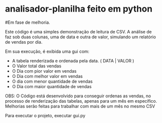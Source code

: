 # analisador-planilha feito em python 

#Em fase de melhoria.

Este código é uma simples demonstração de leitura de CSV. A análise de faz sob duas colunas, uma de data e outra de valor, simulando um relatório de vendas por dia.


Em sua execução, é exibida uma gui com:


- A tabela renderizada e ordenada pela data. ( DATA | VALOR )
- O Valor total das vendas 
- O Dia com pior valor em vendas
- O Dia com melhor valor em vendas
- O dia com menor quantidade de vendas
- O Dia com maior quantidade de vendas


OBS: O Código está desenvolvido para conseguir ordenas as vendas, no processo de renderização das tabelas, apenas para um mês em específico. Melhorias serão feitas para trabalhar  com mais de um mês no mesmo CSV


Para executar o projeto, executar gui.py
